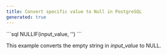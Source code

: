 ```yaml
---
title: Convert specific value to Null in PostgreSQL
generated: true
---
```


<div markdown="1" class="ans">
```sql
NULLIF(input_value, '')
```
</div>

This example converts the empty string in *input_value* to NULL.
